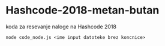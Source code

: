 # Hashcode-2018-metan-butan
koda za resevanje naloge na Hashcode 2018

`node code_node.js <ime input datoteke brez koncnice>`
